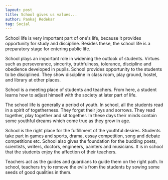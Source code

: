 ```yaml
---
layout: post
title: School gives us values...
author: Pankaj Redekar
tag: Social
---
```


School life is very important part of one's life, because it provides opportunity for study and discipline. 
Besides these, the school life is a preparatory stage for entering public life.


School plays an important role in widening the outlook of students. Virtues such as perseverance, sincerity, truthfulness, 
tolerance, discipline and obedience developed in pupils. School provides opportunity to the students to be disciplined. 
They show discipline in class room, play ground, hostel, and library at other places.


School is a meeting place of students and teachers. From here, a student learns how to adjust himself with the society 
at later part of life.


The school life is generally a period of youth. 
In school, all the students read in a spirit of togetherness. They forget their joys and sorrows. They read together, 
play together and sit together. In these days their minds contain some youthful dreams which come true as they grow in age.


School is the right place for the fulfillment of the youthful desires. 
Students take part in games and sports, drama, essay competition, song and debate competitions etc. School also gives 
the foundation for the budding poets, scientists, writers, doctors, engineers, painters and musicians. 
It is in school that the students enjoy the affection of their teachers.


Teachers act as the guides and guardians to guide them on the right path. In school, teachers try to 
remove the evils from the students by sowing some seeds of good qualities in them.
